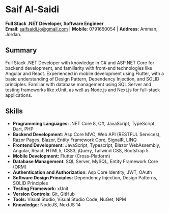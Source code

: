 # Saif Al-Saidi
**Full Stack .NET Developer, Software Engineer**  
**Email**: [saifsaidi.jo@gmail.com](mailto:saifsaidi.jo@gmail.com) | **Mobile**: 0791650054 | **Address**: Amman, Jordan. 
## Summary
Full Stack .NET Developer with knowledge in C# and ASP.NET Core for backend development, and familiarity with front-end technologies like Angular and React. Experienced in mobile development using Flutter, with a basic understanding of Design Pattern, Dependency Injection, and SOLID principles. Familiar with database management using SQL Server and testing frameworks like xUnit, as well as Node.js and Next.js for full-stack applications.
## Skills
- **Programming Languages:** .NET Core 8, C#, JavaScript, TypeScript, Dart, PHP
-  **Backend Development**: Asp Core MVC, Web API (RESTFUL Services), Razor Pages, Blazor, Entity Framework Core, SignalR, LINQ
- **Frontend Development**: JavaScript, Typescript, Blazor WebAssembly, Angular, React, HTML5, CSS3, jQuery, Tailwind CSS, Bootstrap 5
- **Mobile Development:** Flutter (Cross-Platform)
- **Database Management**: SQL Server, MySQL, Entity Framework Core (ORM)
-  **Authentication and Authorization**: Asp Core Identity, JWT, OAuth
- **Software Design Principles:** Dependency Injection, Design Patterns, SOLID Principles
- **Testing Framework:** xUnit
- **Version Controls**: Git, GitHub
- **Tools:** Visual Studio, Visual Studio Code, NuGet, NPM
- **Knowledge:** NodeJS, NextJS 14
